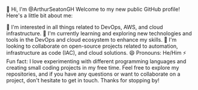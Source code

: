 👋 Hi, I'm @ArthurSeatonGH
Welcome to my new public GitHub profile! Here's a little bit about me:

👀 I'm interested in all things related to DevOps, AWS, and cloud infrastructure.
🌱 I'm currently learning and exploring new technologies and tools in the DevOps and cloud ecosystem to enhance my skills.
💞️ I'm looking to collaborate on open-source projects related to automation, infrastructure as code (IAC), and cloud solutions.
😄 Pronouns: He/Him
⚡ Fun fact: I love experimenting with different programming languages and creating small coding projects in my free time.
Feel free to explore my repositories, and if you have any questions or want to collaborate on a project, don't hesitate to get in touch. Thanks for stopping by!
